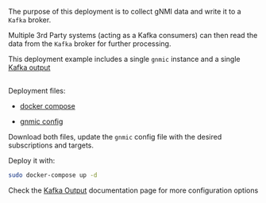 The purpose of this deployment is to collect gNMI data and write it to a `Kafka` broker.

Multiple 3rd Party systems (acting as a Kafka consumers) can then read the data from the `Kafka` broker for further processing.

This deployment example includes a single `gnmic` instance and a single [Kafka output](../../../user_guide/outputs/kafka_output.md)

<div class="mxgraph" style="max-width:100%;border:1px solid transparent;margin:0 auto; display:block;" data-mxgraph="{&quot;page&quot;:12,&quot;zoom&quot;:1.4,&quot;highlight&quot;:&quot;#0000ff&quot;,&quot;nav&quot;:true,&quot;check-visible-state&quot;:true,&quot;resize&quot;:true,&quot;url&quot;:&quot;https://raw.githubusercontent.com/karimra/gnmic/diagrams/diagrams/single_instance_kafka.drawio&quot;}"></div>

<script type="text/javascript" src="https://cdn.jsdelivr.net/gh/hellt/drawio-js@main/embed2.js?&fetch=https%3A%2F%2Fraw.githubusercontent.com%2Fkarimra%2Fgnmic%2Fdiagrams%2Fsingle_instance_kafka.drawio" async></script>

Deployment files:

- [docker compose](https://github.com/karimra/gnmic/blob/master/examples/deployments/1.single-instance/2.kafka-output/docker-compose/docker-compose.yaml)

- [gnmic config](https://github.com/karimra/gnmic/blob/master/examples/deployments/1.single-instance/2.kafka-output/docker-compose/gnmic1.yaml)

Download both files, update the `gnmic` config file with the desired subscriptions and targets.

Deploy it with:

```bash
sudo docker-compose up -d
```

Check the [Kafka Output](../../../user_guide/outputs/kafka_output.md) documentation page for more configuration options

